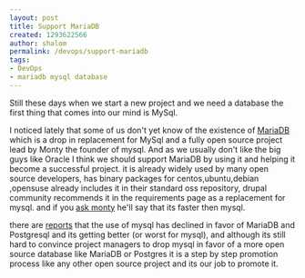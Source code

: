 ```yaml
---
layout: post
title: Support MariaDB
created: 1293622566
author: shalom
permalink: /devops/support-mariadb
tags:
- DevOps
- mariadb mysql database
---
```

<p>Still these days when we start a new project and we need a database the first thing that comes into our mind is MySql.</p>
<p>I noticed lately that some of us don't yet know of the existence of <a href="http://mariadb.org/">MariaDB</a> which is a drop in replacement for MySql and a fully open source project lead by Monty the founder of mysql. And as we usually don't like the big guys like Oracle I think we should support MariaDB by using it and helping it become a successful project. it is already widely used by many open source developers, has binary packages for centos,ubuntu,debian ,opensuse already includes it in their standard oss repository, drupal community recommends it in the requirements page as a replacement for mysql. and if you <a href="http://kb.askmonty.org/v/about-mariadb">ask monty</a> he'll say that its faster then mysql.</p>
<p>there are <a href="http://www.opensourcegroups.com/showthread.php?t=577">reports</a> that the use of mysql has declined in favor of MariaDB and Postgresql and its getting better (or worst for mysql), and although its still hard to convince project managers to drop mysql in favor of a more open source database like MariaDB or Postgres it is a step by step promotion process like any other open source project and its our job to promote it.</p>
<p>&nbsp;</p>
<p>&nbsp;</p>
